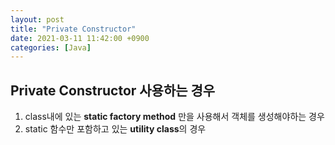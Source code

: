 ```yaml
---
layout: post
title: "Private Constructor"
date: 2021-03-11 11:42:00 +0900
categories: [Java]
---
```


## Private Constructor 사용하는 경우

1. class내에 있는 **static factory method** 만을 사용해서 객체를 생성해야하는 경우
2. static 함수만 포함하고 있는 **utility class**의 경우
